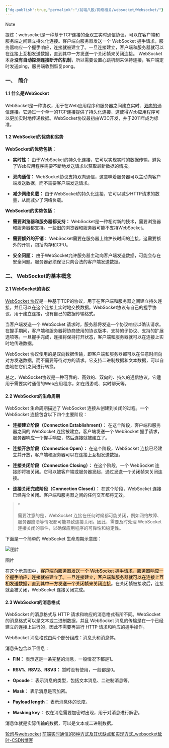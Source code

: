 ```yaml
---
{"dg-publish":true,"permalink":"/前端八股/网络相关/websocket/Websocket/"}
---
```



> [!NOTE]
> 提炼：websocket是一种基于TCP连接的全双工实时通信协议，可以在客户端和服务端之间建立持久化连接。客户端向服务器发送一个 WebSocket 握手请求，服务器响应一个握手响应，连接就被建立了。一旦连接建立，客户端和服务器就可以在连接上互相发送数据，直到其中一方发送一个关闭帧来关闭连接。 WebSocket 本身**没有自动探测连接断开的机制**，所以需要设置心跳机制来保持连接，客户端定时发送ping，服务端收到恢复pong。

### 一、  简介

#### 1.1 什么是WebSocket

WebSocket是一种协议，用于在Web应用程序和服务器之间建立实时、[双向的](https://so.csdn.net/so/search?q=%E5%8F%8C%E5%90%91%E7%9A%84&spm=1001.2101.3001.7020)通信连接。它通过一个单一的TCP连接提供了持久化连接，这使得Web应用程序可以更加实时地传递数据。WebSocket协议最初由W3C开发，并于2011年成为标准。

#### 1.2 WebSocket的优势和劣势

**WebSocket的优势包括：**

- **实时性：** 由于WebSocket的持久化连接，它可以实现实时的数据传输，避免了Web应用程序需要不断地发送请求以获取最新数据的情况。
    
- **双向通信：** WebSocket协议支持双向通信，这意味着服务器可以主动向客户端发送数据，而不需要客户端发送请求。
    
- **减少网络负载：** 由于WebSocket的持久化连接，它可以减少HTTP请求的数量，从而减少了网络负载。
    

**WebSocket的劣势包括：**

- **需要浏览器和服务器都支持：** WebSocket是一种相对新的技术，需要浏览器和服务器都支持。一些旧的浏览器和服务器可能不支持WebSocket。
    
- **需要额外的开销：** WebSocket需要在服务器上维护长时间的连接，这需要额外的开销，包括内存和CPU。
    
- **安全问题：** 由于WebSocket允许服务器主动向客户端发送数据，可能会存在安全问题。服务器必须保证只向合法的客户端发送数据。
    

### 二、 WebSocket的基本概念

#### 2.1 WebSocket的协议

[WebSocket 协议](https://so.csdn.net/so/search?q=WebSocket%20%E5%8D%8F%E8%AE%AE&spm=1001.2101.3001.7020)是一种基于TCP的协议，用于在客户端和服务器之间建立持久连接，并且可以在这个连接上实时地交换数据。WebSocket协议有自己的握手协议，用于建立连接，也有自己的数据传输格式。

当客户端发送一个 WebSocket 请求时，服务器将发送一个协议响应以确认请求。在握手期间，客户端和服务器将协商使用的协议版本、支持的子协议、支持的扩展选项等。一旦握手完成，连接将保持打开状态，客户端和服务器就可以在连接上实时地传递数据。

WebSocket 协议使用的是双向数据传输，即客户端和服务器都可以在任意时间向对方发送数据，而不需要等待对方的请求。它支持二进制数据和文本数据，可以自由地在它们之间进行转换。

总之，WebSocket协议是一种可靠的、高效的、双向的、持久的通信协议，它适用于需要实时通信的Web应用程序，如在线游戏、实时聊天等。

#### 2.2 WebSocket的生命周期

WebSocket 生命周期描述了 WebSocket 连接从创建到关闭的过程。一个 WebSocket 连接包含以下四个主要阶段：

- **连接建立阶段（Connection Establishment）：** 在这个阶段，客户端和服务器之间的 WebSocket 连接被建立。客户端发送一个 WebSocket 握手请求，服务器响应一个握手响应，然后连接就被建立了。
    
- **连接开放阶段（Connection Open）：** 在这个阶段，WebSocket 连接已经建立并开放，客户端和服务器可以在连接上互相发送数据。
    
- **连接关闭阶段（Connection Closing）：** 在这个阶段，一个 WebSocket 连接即将被关闭。它可以被客户端或服务器发起，通过发送一个关闭帧来关闭连接。
    
- **连接关闭完成阶段（Connection Closed）：** 在这个阶段，WebSocket 连接已经完全关闭。客户端和服务器之间的任何交互都将无效。
    

> “
> 
> 需要注意的是，WebSocket 连接在任何时候都可能关闭，例如网络故障、服务器崩溃等情况都可能导致连接关闭。因此，需要及时处理 WebSocket 连接关闭的事件，以确保应用程序的可靠性和稳定性。

下面是一个简单的 WebSocket 生命周期示意图：

![图片](https://i-blog.csdnimg.cn/blog_migrate/52fc058e72b460c21aaabee1551d0a97.jpeg)

图片

在这个示意图中，<mark style="background: #FFB86CA6;">客户端向服务器发送一个 WebSocket 握手请求，服务器响应一个握手响应，连接就被建立了。一旦连接建立，客户端和服务器就可以在连接上互相发送数据，直到其中一方发送一个关闭帧来关闭连接</mark>。在关闭帧被接收后，连接就会被关闭，WebSocket 连接关闭完成。

#### 2.3 WebSocket的消息格式

WebSocket 的消息格式与 HTTP 请求和响应的消息格式有所不同。WebSocket 的消息格式可以是文本或二进制数据，并且 WebSocket 消息的传输是在一个已经建立的连接上进行的，因此不需要再进行 HTTP 请求和响应的握手操作。

WebSocket 消息格式由两个部分组成：消息头和消息体。

消息头包含以下信息：

- **FIN：** 表示这是一条完整的消息，一般情况下都是1。
    
- **RSV1、RSV2、RSV3：** 暂时没有使用，一般都是0。
    
- **Opcode：** 表示消息的类型，包括文本消息、二进制消息等。
    
- **Mask：** 表示消息是否加密。
    
- **Payload length：** 表示消息体的长度。
    
- **Masking key：** 仅在消息需要加密时出现，用于对消息进行解密。
    

消息体就是实际传输的数据，可以是文本或二进制数据。

[轮询与websocket](websocket/轮询与websocket.md)
[前端实时通信的8种方式及其优缺点和实现方式_websocket延时-CSDN博客](websocket/前端实时通信的8种方式及其优缺点和实现方式_websocket延时-CSDN博客.md)